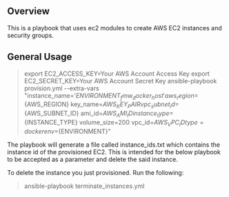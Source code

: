 ## Overview

This is a playbook that uses ec2 modules to create AWS EC2 instances and security groups. 

## General Usage

>export EC2_ACCESS_KEY=Your AWS Account Access Key
>export EC2_SECRET_KEY=Your AWS Account Secret Key
>ansible-playbook provision.yml --extra-vars "instance_name='${ENVIRONMENT}_fmw_docker_host' aws_region=${AWS_REGION} key_name=${AWS_KEY_PAIR} vpc_subnet_id=${AWS_SUBNET_ID} ami_id=${AWS_AMI_ID} instance_type=${INSTANCE_TYPE} volume_size=200 vpc_id=${AWS_VPC_ID} type=docker env=${ENVIRONMENT}" 

The playbook will generate a file called instance_ids.txt which contains the instance id of the provisioned EC2. This is intended for the below playbook to be accepted as a parameter and delete the said instance.

To delete the instance you just provisioned. Run the following:

>ansible-playbook terminate_instances.yml
